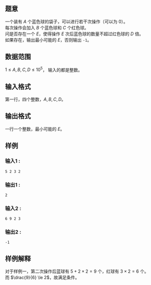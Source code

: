 ## 题意  

一个装有 $A$ 个蓝色球的袋子，可以进行若干次操作（可以为 $0$）。     
每次操作会加入 $B$ 个蓝色球和 $C$ 个红色球。       
问是否存在一个 $E$，使得操作 $E$ 次后蓝色球的数量不超过红色球的 $D$ 倍。      
如果存在，输出最小可能的 $E$，否则输出 `-1`。     

## 数据范围

$1\le A,B,C,D\le 10^5$，
输入的都是整数。     

## 输入格式

第一行，四个整数，$A,B,C,D$。     
          
## 输出格式

一行一个整数，最小可能的 $E$。

## 样例

### 输入1 :
```
5 2 3 2
```

### 输出1 :
```
2
```

### 输入2 :
```
6 9 2 3
```

### 输出2 :
```
-1
```

## 样例解释
对于样例一，第二次操作后蓝球有 $5+2\times 2=9$ 个，红球有 $3\times 2=6$ 个。         
而 $\drac{9}{6} \le 2$，故满足条件。     
